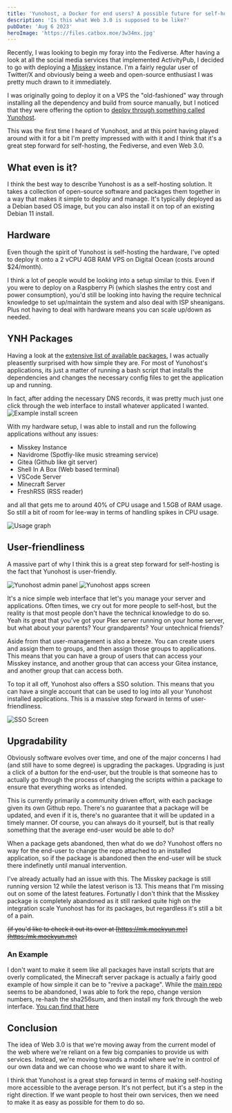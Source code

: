 ```yaml
---
title: 'Yunohost, a Docker for end users? A possible future for self-hosting'
description: 'Is this what Web 3.0 is supposed to be like?'
pubDate: 'Aug 6 2023'
heroImage: 'https://files.catbox.moe/3w34mx.jpg'
---
```


Recently, I was looking to begin my foray into the Fediverse. After having a look at all the social media services that implemented ActivityPub, I decided to go with deploying a [Misskey](https://misskey-hub.net) instance. I'm a fairly regular user of Twitter/X and obviously being a weeb and open-source enthusiast I was pretty much drawn to it immediately.

I was originally going to deploy it on a VPS the "old-fashioned" way through installing all the dependency and build from source manually, but I noticed that they were offering the option to [deploy through something called Yunohost](https://misskey-hub.net/en/docs/install.html#using-yunohost).

This was the first time I heard of Yunohost, and at this point having played around with it for a bit I'm pretty impressed with with it and I think that it's a great step forward for self-hosting, the Fediverse, and even Web 3.0.

## What even is it?
I think the best way to describe Yunohost is as a self-hosting solution. It takes a collection of open-source software and packages them together in a way that makes it simple to deploy and manage. It's typically deployed as a Debian based OS image, but you can also install it on top of an existing Debian 11 install.

## Hardware
Even though the spirit of Yunohost is self-hosting the hardware, I've opted to deploy it onto a 2 vCPU 4GB RAM VPS on Digital Ocean (costs around $24/month). 

I think a lot of people would be looking into a setup similar to this. Even if you were to deploy on a Raspberry Pi (which slashes the entry cost and power consumption), you'd still be looking into having the require technical knowledge to set up/maintain the system and also deal with ISP sheanigans. Plus not having to deal with hardware means you can scale up/down as needed.

## YNH Packages
Having a look at the [extensive list of available packages](https://github.com/YunoHost-Apps), I was actually pleasently surprised with how simple they are. For most of Yunohost's applications, its just a matter of running a bash script that installs the dependencies and changes the necessary config files to get the application up and running.

In fact, after adding the necessary DNS records, it was pretty much just one click through the web interface to install whatever applicated I wanted.
![Example install screen](https://files.catbox.moe/jvc7vr.png)

With my hardware setup, I was able to install and run the following applications without any issues:
- Misskey Instance
- Navidrome (Spotfiy-like music streaming service)
- Gitea (Github like git server)
- Shell In A Box (Web based terminal)
- VSCode Server
- Minecraft Server
- FreshRSS (RSS reader)

and all that gets me to around 40% of CPU usage and 1.5GB of RAM usage. So still a bit of room for lee-way in terms of handling spikes in CPU usage.

![Usage graph](https://files.catbox.moe/ja6avq.png)

## User-friendliness
A massive part of why I think this is a great step forward for self-hosting is the fact that Yunohost is user-friendly. 

![Yunohost admin panel](https://files.catbox.moe/uqmbrd.png)
![Yunohost apps screen](https://files.catbox.moe/e9otsv.png)

It's a nice simple web interface that let's you manage your server and applications. Often times, we cry out for more people to self-host, but the reality is that most people don't have the technical knowledge to do so. Yeah its great that you've got your Plex server running on your home server, but what about your parents? Your grandparents? Your untechnical friends?

Aside from that user-management is also a breeze. You can create users and assign them to groups, and then assign those groups to applications. This means that you can have a group of users that can access your Misskey instance, and another group that can access your Gitea instance, and another group that can access both.

To top it all off, Yunohost also offers a SSO solution. This means that you can have a single account that can be used to log into all your Yunohost installed applications. This is a massive step forward in terms of user-friendliness.

![SSO Screen](https://files.catbox.moe/gkgne3.png)

## Upgradability
Obviously software evolves over time, and one of the major concerns I had (and still have to some degree) is upgrading the packages. Upgrading is just a click of a button for the end-user, but the trouble is that someone has to actually go through the process of changing the scripts within a package to ensure that everything works as intended.

This is currently primarily a community driven effort, with each package given its own Github repo. There's no guarantee that a package will be updated, and even if it is, there's no guarantee that it will be updated in a timely manner. Of course, you can always do it yourself, but is that really something that the average end-user would be able to do?

When a package gets abandoned, then what do we do? Yunohost offers no way for the end-user to change the repo attached to an installed application, so if the package is abandoned then the end-user will be stuck there indefinetly until manual intervention.

I've already actually had an issue with this. The Misskey package is still running version 12 while the latest verison is 13. This means that I'm missing out on some of the latest features. Fortunatly I don't think that the Misskey package is completely abandoned as it still ranked quite high on the integration scale Yunohost has for its packages, but regardless it's still a bit of a pain.

~~(if you'd like to check it out its over at [https://mk.moekyun.me](https:/mk.moekyun.me)~~

### An Example
I don't want to make it seem like all packages have install scripts that are overly complicated, the Minecraft server package is actually a fairly good example of how simple it can be to "revive a package". While the [main repo](https://github.com/YunoHost-Apps/minecraft_ynh/tree/master) seems to be abandoned, I was able to fork the repo, change version numbers, re-hash the sha256sum, and then install my fork through the web interface. [You can find that here](https://github.com/pinapelz/minecraft_ynh/commit/826137a0b4d049009c0523679903d35dcc411aac)

## Conclusion
The idea of Web 3.0 is that we're moving away from the current model of the web where we're reliant on a few big companies to provide us with services. Instead, we're moving towards a model where we're in control of our own data and we can choose who we want to share it with.

I think that Yunohost is a great step forward in terms of making self-hosting more accessible to the average person. It's not perfect, but it's a step in the right direction. If we want people to host their own services, then we need to make it as easy as possible for them to do so.
